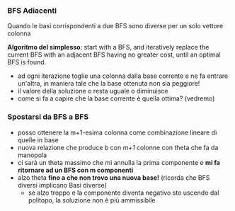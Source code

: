 ### BFS Adiacenti
Quando le basi corrispondenti a due BFS sono diverse per un solo vettore colonna

**Algoritmo del simplesso**:
start with a BFS, and iteratively replace the current BFS with an adjacent BFS having no greater cost, until an optimal BFS is found.
- ad ogni iterazione toglie una colonna dalla base corrente e ne fa entrare un'altra, in maniera tale che la base ottenuta non sia peggiore!
- il valore della soluzione o resta uguale o diminuisce
- come si fa a capire che la base corrente è quella ottima? (vedremo)


### Spostarsi da BFS a BFS
- posso ottenere la m+1-esima colonna come combinazione lineare di quelle in base
- nuova relazione che produce *b* con *m+1* colonne con theta che fa da manopola
- ci sarà un theta massimo che mi annulla la prima componente e **mi fa ritornare ad un BFS con m componenti**
- alzo theta **fino a che non trovo una nuova base!** (ricorda che BFS diversi implicano Basi diverse)
    - se alzo troppo e la componente diventa negativo sto uscendo dal politopo, la soluzione non è più ammissibile